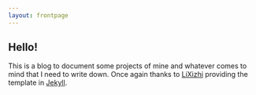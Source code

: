 ```yaml
---
layout: frontpage
---
```


## Hello!
This is a blog to document some projects of mine and whatever comes to mind that I need to write down.
Once again thanks to [LiXizhi](https://github.com/LiXizhi) providing the template in [Jekyll](https://jekyllrb.com/).
